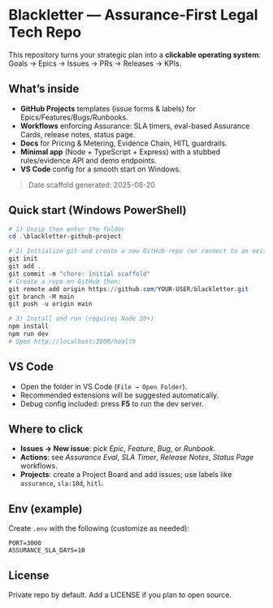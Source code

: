 # Blackletter — Assurance-First Legal Tech Repo

This repository turns your strategic plan into a **clickable operating system**:
Goals → Epics → Issues → PRs → Releases → KPIs.

## What’s inside
- **GitHub Projects** templates (issue forms & labels) for Epics/Features/Bugs/Runbooks.
- **Workflows** enforcing Assurance: SLA timers, eval-based Assurance Cards, release notes, status page.
- **Docs** for Pricing & Metering, Evidence Chain, HITL guardrails.
- **Minimal app** (Node + TypeScript + Express) with a stubbed rules/evidence API and demo endpoints.
- **VS Code** config for a smooth start on Windows.

> Date scaffold generated: 2025-08-20

## Quick start (Windows PowerShell)
```powershell
# 1) Unzip then enter the folder
cd .\blackletter-github-project

# 2) Initialize git and create a new GitHub repo (or connect to an existing remote)
git init
git add .
git commit -m "chore: initial scaffold"
# Create a repo on GitHub then:
git remote add origin https://github.com/YOUR-USER/blackletter.git
git branch -M main
git push -u origin main

# 3) Install and run (requires Node 20+)
npm install
npm run dev
# Open http://localhost:3000/health
```

## VS Code
- Open the folder in VS Code (`File → Open Folder`).
- Recommended extensions will be suggested automatically.
- Debug config included: press **F5** to run the dev server.

## Where to click
- **Issues → New issue**: pick *Epic*, *Feature*, *Bug*, or *Runbook*.
- **Actions**: see *Assurance Eval*, *SLA Timer*, *Release Notes*, *Status Page* workflows.
- **Projects**: create a Project Board and add issues; use labels like `assurance`, `sla:10d`, `hitl`.

## Env (example)
Create `.env` with the following (customize as needed):
```
PORT=3000
ASSURANCE_SLA_DAYS=10
```

## License
Private repo by default. Add a LICENSE if you plan to open source.
